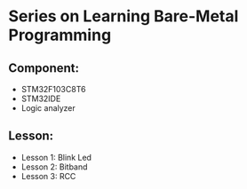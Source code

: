 # Series on Learning Bare-Metal Programming


## Component:

- STM32F103C8T6 
- STM32IDE
- Logic analyzer

## Lesson:
- Lesson 1: Blink Led
- Lesson 2: Bitband
- Lesson 3: RCC
